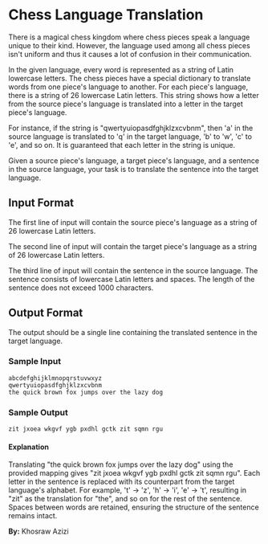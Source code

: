 # Chess Language Translation

There is a magical chess kingdom where chess pieces speak a language unique to their kind. However, the language used among all chess pieces isn't uniform and thus it causes a lot of confusion in their communication.

In the given language, every word is represented as a string of Latin lowercase letters. The chess pieces have a special dictionary to translate words from one piece's language to another. For each piece's language, there is a string of 26 lowercase Latin letters. This string shows how a letter from the source piece's language is translated into a letter in the target piece's language.

For instance, if the string is "qwertyuiopasdfghjklzxcvbnm", then 'a' in the source language is translated to 'q' in the target language, 'b' to 'w', 'c' to 'e', and so on. It is guaranteed that each letter in the string is unique.

Given a source piece's language, a target piece's language, and a sentence in the source language, your task is to translate the sentence into the target language.

## Input Format

The first line of input will contain the source piece's language as a string of 26 lowercase Latin letters.

The second line of input will contain the target piece's language as a string of 26 lowercase Latin letters.

The third line of input will contain the sentence in the source language. The sentence consists of lowercase Latin letters and spaces. The length of the sentence does not exceed 1000 characters.

## Output Format

The output should be a single line containing the translated sentence in the target language.

### Sample Input

```
abcdefghijklmnopqrstuvwxyz
qwertyuiopasdfghjklzxcvbnm
the quick brown fox jumps over the lazy dog
```

### Sample Output

```
zit jxoea wkgvf ygb pxdhl gctk zit sqmn rgu
```

#### Explanation

Translating "the quick brown fox jumps over the lazy dog" using the provided mapping gives "zit jxoea wkgvf ygb pxdhl gctk zit sqmn rgu". 
Each letter in the sentence is replaced with its counterpart from the target language's alphabet. For example, 't' → 'z', 'h' → 'i', 'e' → 't', resulting in "zit" as the translation for "the", and so on for the rest of the sentence.
Spaces between words are retained, ensuring the structure of the sentence remains intact.

**By:** Khosraw Azizi
